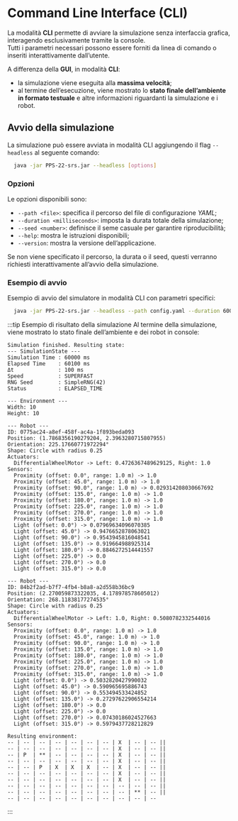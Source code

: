 # Command Line Interface (CLI)

La modalità **CLI** permette di avviare la simulazione senza interfaccia grafica, interagendo esclusivamente tramite la console.  
Tutti i parametri necessari possono essere forniti da linea di comando o inseriti interattivamente dall’utente.

A differenza della **GUI**, in modalità **CLI**:

- la simulazione viene eseguita alla **massima velocità**;
- al termine dell’esecuzione, viene mostrato lo **stato finale dell’ambiente in formato testuale** e altre informazioni riguardanti la simulazione e i robot.

## Avvio della simulazione

La simulazione può essere avviata in modalità CLI aggiungendo il flag `--headless` al seguente comando:

```bash
  java -jar PPS-22-srs.jar --headless [options]
```

### Opzioni
Le opzioni disponibili sono:
- `--path <file>`: specifica il percorso del file di configurazione _YAML_;
- `--duration <milliseconds>`: imposta la durata totale della simulazione;
- `--seed <number>`: definisce il seme casuale per garantire riproducibilità;
- `--help`: mostra le istruzioni disponibili;
- `--version`: mostra la versione dell’applicazione.

Se non viene specificato il percorso, la durata o il seed, questi verranno richiesti interattivamente all’avvio della simulazione.

### Esempio di avvio
Esempio di avvio del simulatore in modalità CLI con parametri specifici:
```bash
  java -jar PPS-22-srs.jar --headless --path config.yaml --duration 60000 --seed 42
```

:::tip Esempio di risultato della simulazione
Al termine della simulazione, viene mostrato lo stato finale dell’ambiente e dei robot in console:
```plaintext
Simulation finished. Resulting state:
--- SimulationState ---
Simulation Time : 60000 ms
Elapsed Time    : 60100 ms
Δt              : 100 ms
Speed           : SUPERFAST
RNG Seed        : SimpleRNG(42)
Status          : ELAPSED_TIME

--- Environment ---
Width: 10
Height: 10

--- Robot ---
ID: 0775ac24-a8ef-458f-ac4a-1f893beda093
Position: (1.7868356190279204, 2.3963280715807955)
Orientation: 225.17660771972294°
Shape: Circle with radius 0.25
Actuators:
  DifferentialWheelMotor -> Left: 0.4726367489629125, Right: 1.0
Sensors:
  Proximity (offset: 0.0°, range: 1.0 m) -> 1.0
  Proximity (offset: 45.0°, range: 1.0 m) -> 1.0
  Proximity (offset: 90.0°, range: 1.0 m) -> 0.029314208030667692
  Proximity (offset: 135.0°, range: 1.0 m) -> 1.0
  Proximity (offset: 180.0°, range: 1.0 m) -> 1.0
  Proximity (offset: 225.0°, range: 1.0 m) -> 1.0
  Proximity (offset: 270.0°, range: 1.0 m) -> 1.0
  Proximity (offset: 315.0°, range: 1.0 m) -> 1.0
  Light (offset: 0.0°) -> 0.07969634096070385
  Light (offset: 45.0°) -> 0.9476652878063021
  Light (offset: 90.0°) -> 0.9543945816048541
  Light (offset: 135.0°) -> 0.919664988925314
  Light (offset: 180.0°) -> 0.8846272514441557
  Light (offset: 225.0°) -> 0.0
  Light (offset: 270.0°) -> 0.0
  Light (offset: 315.0°) -> 0.0

--- Robot ---
ID: 84b2f2ad-b7f7-4fb4-b8a8-a2d558b36bc9
Position: (2.270059873322035, 4.178978578605012)
Orientation: 268.11838177274535°
Shape: Circle with radius 0.25
Actuators:
  DifferentialWheelMotor -> Left: 1.0, Right: 0.5080782332544016
Sensors:
  Proximity (offset: 0.0°, range: 1.0 m) -> 1.0
  Proximity (offset: 45.0°, range: 1.0 m) -> 1.0
  Proximity (offset: 90.0°, range: 1.0 m) -> 1.0
  Proximity (offset: 135.0°, range: 1.0 m) -> 1.0
  Proximity (offset: 180.0°, range: 1.0 m) -> 1.0
  Proximity (offset: 225.0°, range: 1.0 m) -> 1.0
  Proximity (offset: 270.0°, range: 1.0 m) -> 1.0
  Proximity (offset: 315.0°, range: 1.0 m) -> 1.0
  Light (offset: 0.0°) -> 0.5032820427990032
  Light (offset: 45.0°) -> 0.590965695886743
  Light (offset: 90.0°) -> 0.553494533424852
  Light (offset: 135.0°) -> 0.27297622906554214
  Light (offset: 180.0°) -> 0.0
  Light (offset: 225.0°) -> 0.0
  Light (offset: 270.0°) -> 0.07430186024527663
  Light (offset: 315.0°) -> 0.5979437728212829
```
```plaintext
Resulting environment:
-- | -- | -- | -- | -- | -- | -- | X  | -- | -- ||
-- | -- | -- | -- | -- | -- | -- | X  | -- | -- ||
-- | P  | ** | -- | -- | -- | -- | X  | -- | -- ||
-- | -- | -- | -- | -- | -- | -- | X  | -- | -- ||
-- | -- | P  | X  | X  | X  | -- | X  | -- | -- ||
-- | -- | -- | -- | -- | -- | -- | X  | -- | -- ||
-- | -- | -- | -- | -- | -- | -- | X  | -- | -- ||
-- | -- | -- | -- | -- | -- | -- | -- | -- | -- ||
-- | -- | -- | -- | -- | -- | -- | -- | ** | -- ||
-- | -- | -- | -- | -- | -- | -- | -- | -- | --
```
:::
